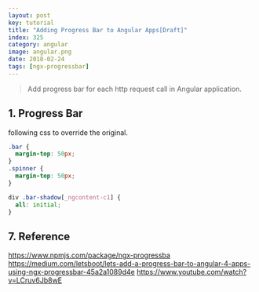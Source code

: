 ```yaml
---
layout: post
key: tutorial
title: "Adding Progress Bar to Angular Apps[Draft]"
index: 325
category: angular
image: angular.png
date: 2018-02-24
tags: [ngx-progressbar]
---
```


> Add progress bar for each http request call in Angular application.

## 1. Progress Bar

following css to override the original.
```css
.bar {
  margin-top: 50px;
}
.spinner {
  margin-top: 50px;
}

div .bar-shadow[_ngcontent-c1] {
  all: initial;
}
```

## 7. Reference
https://www.npmjs.com/package/ngx-progressba
https://medium.com/letsboot/lets-add-a-progress-bar-to-angular-4-apps-using-ngx-progressbar-45a2a1089d4e
https://www.youtube.com/watch?v=LCruv6Jb8wE
